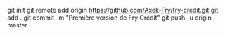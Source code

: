 git init
git remote add origin https://github.com/Axek-Fry/fry-credit.git
git add .
git commit -m "Première version de Fry Crédit"
git push -u origin master
